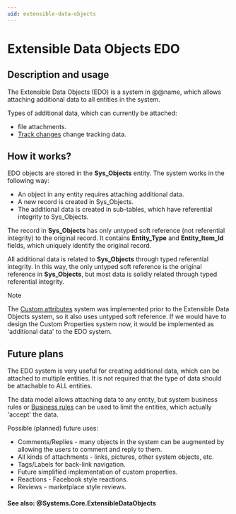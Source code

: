 ```yaml
---
uid: extensible-data-objects
---
```


# Extensible Data Objects EDO

## Description and usage

The Extensible Data Objects (EDO) is a system in @@name, which allows attaching additional data to all entities in the system.

Types of additional data, which can currently be attached:

- file attachments.
- [Track changes](https://docs.erp.net/tech/advanced/data-objects/track-changes.html) change tracking data.

## How it works?

EDO objects are stored in the **Sys_Objects** entity. The system works in the following way:

- An object in any entity requires attaching additional data.
- A new record is created in Sys_Objects.
- The additional data is created in sub-tables, which have referential integrity to Sys_Objects.

The record in **Sys_Objects** has only untyped soft reference (not referential integrity) to the original record. It contains **Entity_Type** and **Entity_Item_Id** fields, which uniquely identify the original record.

All additional data is related to **Sys_Objects** through typed referential integrity. In this way, the only untyped soft reference is the original reference in **Sys_Objects**, but most data is solidly related through typed referential integrity.

> [!NOTE] 
> The [Custom attributes](https://docs.erp.net/tech/advanced/custom-attributes/index.html) system was implemented prior to the Extensible Data Objects system, so it also uses untyped soft reference.
> If we would have to design the Custom Properties system now, it would be implemented as 'additional data' to the EDO system.

## Future plans

The EDO system is very useful for creating additional data, which can be attached to multiple entities. It is not required that the type of data should be attachable to ALL entities.

The data model allows attaching data to any entity, but system business rules or [Business rules](https://docs.erp.net/tech/advanced/business-rules/index.md) can be used to limit the entities, which actually 'accept' the data.

Possible (planned) future uses:

- Comments/Replies - many objects in the system can be augmented by allowing the users to comment and reply to them.
- All kinds of attachments - links, pictures, other system objects, etc.
- Tags/Labels for back-link navigation.
- Future simplified implementation of custom properties.
- Reactions - Facebook style reactions.
- Reviews - marketplace style reviews.

#### See also: @Systems.Core.ExtensibleDataObjects
